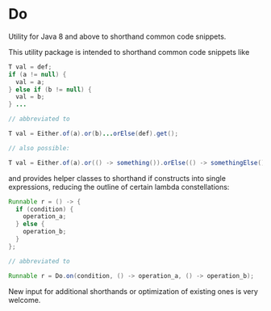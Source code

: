 # Do
Utility for Java 8 and above to shorthand common code snippets.

This utility package is intended to shorthand common code snippets like
```java
T val = def;
if (a != null) {
  val = a;
} else if (b != null) {
  val = b;
} ...

// abbreviated to

T val = Either.of(a).or(b)...orElse(def).get();

// also possible:

T val = Either.of(a).or(() -> something()).orElse(() -> somethingElse()).get();
```
and provides helper classes to shorthand if constructs into single expressions,
reducing the outline of certain lambda constellations:
```java
Runnable r = () -> {
  if (condition) {
    operation_a;
  } else {
    operation_b;
  }
};

// abbreviated to

Runnable r = Do.on(condition, () -> operation_a, () -> operation_b);
```
New input for additional shorthands or optimization of existing ones is very welcome.
